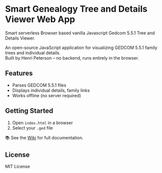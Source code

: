 # Smart Genealogy Tree and Details Viewer Web App
Smart serverless Browser based vanilla Javascript Gedcom 5.5.1 Tree and Details Viewer.

An open-source JavaScript application for visualizing GEDCOM 5.5.1 family trees and individual details.  
Built by Henri Peterson – no backend, runs entirely in the browser.

## Features
- Parses GEDCOM 5.5.1 files
- Displays individual details, family links
- Works offline (no server required)

## Getting Started
1. Open `index.html` in a browser
2. Select your `.ged` file

📚 See the [Wiki](https://github.com/henripeterson68/genealogy/wiki) for full documentation.

## License
MIT License

